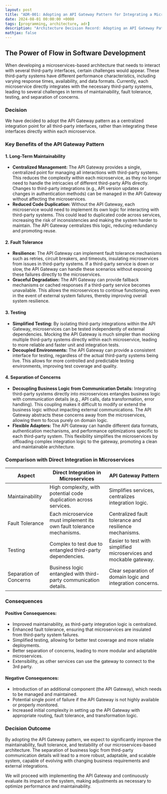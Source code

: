 ```yaml
---
layout: post
title: "ADR-001: Adopting an API Gateway Pattern for Integrating a Microservices based Architecture with Third-Party Interfaces"
date: 2024-08-01 00:00:00 +0000
tags: [programming, architecture, adr]
description: "Architecture Decision Record: Adopting an API Gateway Pattern for Integrating a Microservices based Architecture with Third-Party Interfaces."
mathjax: false
---
```


## The Power of Flow in Software Development

When developing a microservices-based architecture that needs to interact with several third-party interfaces, certain challenges would appear. These third-party systems have different performance characteristics, including varying response times, availability, and data formats. Currently, each microservice directly integrates with the necessary third-party systems, leading to several challenges in terms of maintainability, fault tolerance, testing, and separation of concerns.

### Decision

We have decided to adopt the API Gateway pattern as a centralized integration point for all third-party interfaces, rather than integrating these interfaces directly within each microservice.

### Key Benefits of the API Gateway Pattern

#### 1. Long-Term Maintainability

* **Centralized Management:** The API Gateway provides a single, centralized point for managing all interactions with third-party systems. This reduces the complexity within each microservice, as they no longer need to handle the intricacies of different third-party APIs directly. Changes to third-party integrations (e.g., API version updates or changes in authentication methods) can be managed in the API Gateway without affecting the microservices.
* **Reduced Code Duplication:** Without the API Gateway, each microservice would need to implement its own logic for interacting with third-party systems. This could lead to duplicated code across services, increasing the risk of inconsistencies and making the system harder to maintain. The API Gateway centralizes this logic, reducing redundancy and promoting reuse.

#### 2. Fault Tolerance

* **Resilience:** The API Gateway can implement fault tolerance mechanisms such as retries, circuit breakers, and timeouts, insulating microservices from issues in third-party systems. If a third-party service is down or slow, the API Gateway can handle these scenarios without exposing these failures directly to the microservices.
* **Graceful Degradation:** The API Gateway can provide fallback mechanisms or cached responses if a third-party service becomes unavailable. This allows the microservices to continue functioning, even in the event of external system failures, thereby improving overall system resilience.

#### 3. Testing

* **Simplified Testing:** By isolating third-party integrations within the API Gateway, microservices can be tested independently of external dependencies. Mocking the API Gateway is much simpler than mocking multiple third-party systems directly within each microservice, leading to more reliable and faster unit and integration tests.
* **Decoupled Environments:** The API Gateway can provide a consistent interface for testing, regardless of the actual third-party systems being live. This allows for more controlled and predictable testing environments, improving test coverage and quality.

#### 4. Separation of Concerns

* **Decoupling Business Logic from Communication Details:** Integrating third-party systems directly into microservices entangles business logic with communication details (e.g., API calls, data transformation, error handling). This coupling makes it difficult to modify or extend the business logic without impacting external communications. The API Gateway abstracts these concerns away from the microservices, allowing them to focus purely on domain logic.
* **Flexible Adapters:** The API Gateway can handle different data formats, authentication mechanisms, and performance optimizations specific to each third-party system. This flexibility simplifies the microservices by offloading complex integration logic to the gateway, promoting a clean and maintainable architecture.

### Comparison with Direct Integration in Microservices

| Aspect	| Direct Integration in Microservices	| API Gateway Pattern
|---        |---                                    |---
| Maintainability	| High complexity, with potential code duplication across services.	| Simplifies services, centralizes integration logic. 
| Fault Tolerance	| Each microservice must implement its own fault tolerance mechanisms.	| Centralized fault tolerance and resilience mechanisms.
| Testing	| Complex to test due to entangled third-party dependencies.	| Easier to test with simplified microservices and mockable gateway.
| Separation of Concerns	| Business logic entangled with third-party communication details.	| Clear separation of domain logic and integration concerns.

### Consequences

#### Positive Consequences:

* Improved maintainability, as third-party integration logic is centralized.
* Enhanced fault tolerance, ensuring that microservices are insulated from third-party system failures.
* Simplified testing, allowing for better test coverage and more reliable deployments.
* Better separation of concerns, leading to more modular and adaptable microservices.
* Extensibility, as other services can use the gateway to connect to the 3rd party.

#### Negative Consequences:

* Introduction of an additional component (the API Gateway), which needs to be managed and maintained.
* Potential single point of failure if the API Gateway is not highly available or properly monitored.
* Increased initial complexity in setting up the API Gateway with appropriate routing, fault tolerance, and transformation logic.

### Decision Outcome

By adopting the API Gateway pattern, we expect to significantly improve the maintainability, fault tolerance, and testability of our microservices-based architecture. The separation of business logic from third-party communication details will lead to a more robust, adaptable, and scalable system, capable of evolving with changing business requirements and external integrations.

We will proceed with implementing the API Gateway and continuously evaluate its impact on the system, making adjustments as necessary to optimize performance and maintainability.
